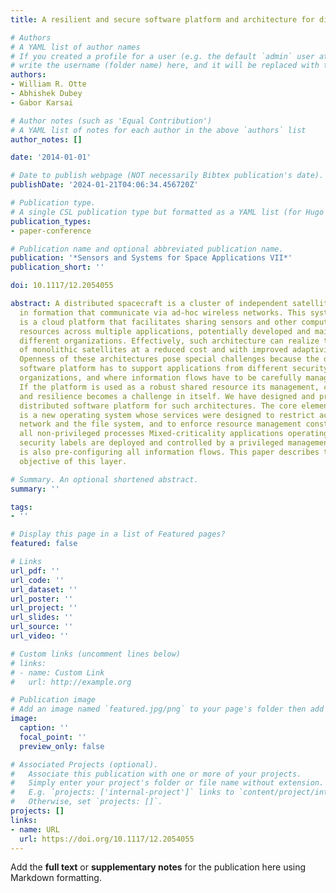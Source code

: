 ```yaml
---
title: A resilient and secure software platform and architecture for distributed spacecraft

# Authors
# A YAML list of author names
# If you created a profile for a user (e.g. the default `admin` user at `content/authors/admin/`), 
# write the username (folder name) here, and it will be replaced with their full name and linked to their profile.
authors:
- William R. Otte
- Abhishek Dubey
- Gabor Karsai

# Author notes (such as 'Equal Contribution')
# A YAML list of notes for each author in the above `authors` list
author_notes: []

date: '2014-01-01'

# Date to publish webpage (NOT necessarily Bibtex publication's date).
publishDate: '2024-01-21T04:06:34.456720Z'

# Publication type.
# A single CSL publication type but formatted as a YAML list (for Hugo requirements).
publication_types:
- paper-conference

# Publication name and optional abbreviated publication name.
publication: '*Sensors and Systems for Space Applications VII*'
publication_short: ''

doi: 10.1117/12.2054055

abstract: A distributed spacecraft is a cluster of independent satellite modules flying
  in formation that communicate via ad-hoc wireless networks. This system in space
  is a cloud platform that facilitates sharing sensors and other computing and communication
  resources across multiple applications, potentially developed and maintained by
  different organizations. Effectively, such architecture can realize the functions
  of monolithic satellites at a reduced cost and with improved adaptivity and robustness.
  Openness of these architectures pose special challenges because the distributed
  software platform has to support applications from different security domains and
  organizations, and where information flows have to be carefully managed and compartmentalized.
  If the platform is used as a robust shared resource its management, configuration,
  and resilience becomes a challenge in itself. We have designed and prototyped a
  distributed software platform for such architectures. The core element of the platform
  is a new operating system whose services were designed to restrict access to the
  network and the file system, and to enforce resource management constraints for
  all non-privileged processes Mixed-criticality applications operating at different
  security labels are deployed and controlled by a privileged management process that
  is also pre-configuring all information flows. This paper describes the design and
  objective of this layer.

# Summary. An optional shortened abstract.
summary: ''

tags:
- ''

# Display this page in a list of Featured pages?
featured: false

# Links
url_pdf: ''
url_code: ''
url_dataset: ''
url_poster: ''
url_project: ''
url_slides: ''
url_source: ''
url_video: ''

# Custom links (uncomment lines below)
# links:
# - name: Custom Link
#   url: http://example.org

# Publication image
# Add an image named `featured.jpg/png` to your page's folder then add a caption below.
image:
  caption: ''
  focal_point: ''
  preview_only: false

# Associated Projects (optional).
#   Associate this publication with one or more of your projects.
#   Simply enter your project's folder or file name without extension.
#   E.g. `projects: ['internal-project']` links to `content/project/internal-project/index.md`.
#   Otherwise, set `projects: []`.
projects: []
links:
- name: URL
  url: https://doi.org/10.1117/12.2054055
---
```


Add the **full text** or **supplementary notes** for the publication here using Markdown formatting.
